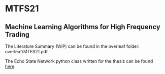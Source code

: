 # MTFS21

## Machine Learning Algorithms for High Frequency Trading

The Literature Summary (WIP) can be found in the overleaf folder: overleaf/MTFS21.pdf

The Echo State Network python class written for the thesis can be found [here](https://github.com/Quantumyilmaz/EchoStateNetwork).
